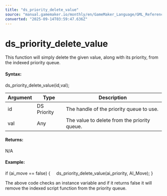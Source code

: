 ```yaml
---
title: "ds_priority_delete_value"
source: "manual.gamemaker.io/monthly/en/GameMaker_Language/GML_Reference/Data_Structures/DS_Priority_Queues/ds_priority_delete_value.htm"
converted: "2025-09-14T03:59:47.636Z"
---
```


# ds\_priority\_delete\_value

This function will simply delete the given value, along with its priority, from the indexed priority queue.

#### Syntax:

ds\_priority\_delete\_value(id,val);

| Argument | Type | Description |
| --- | --- | --- |
| id | DS Priority | The handle of the priority queue to use. |
| val | Any | The value to delete from the priority queue. |

#### Returns:

N/A

#### Example:

if (ai\_move == false)
{
    ds\_priority\_delete\_value(ai\_priority, AI\_Move);
}

The above code checks an instance variable and if it returns false it will remove the indexed script function from the priority queue.